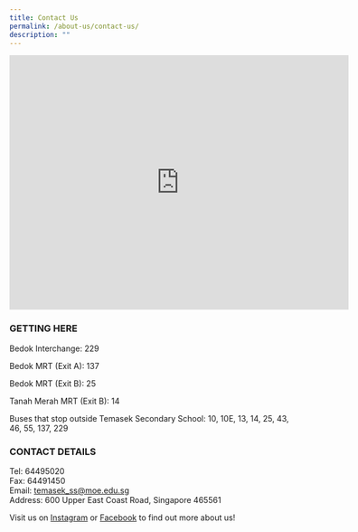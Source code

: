 ```yaml
---
title: Contact Us
permalink: /about-us/contact-us/
description: ""
---
```

<iframe loading="lazy" allowfullscreen="" style="border:0;" height="450" width="600" src="https://www.google.com/maps/embed?pb=!1m18!1m12!1m3!1d3988.7658916124437!2d103.94464987373652!3d1.316033561686181!2m3!1f0!2f0!3f0!3m2!1i1024!2i768!4f13.1!3m3!1m2!1s0x31da22c56e152775%3A0xed3bc5e378259368!2sTemasek%20Secondary%20School!5e0!3m2!1sen!2ssg!4v1671976216361!5m2!1sen!2ssg"></iframe>

### GETTING HERE  


Bedok Interchange: 229  

Bedok MRT (Exit A): 137

Bedok MRT (Exit B): 25

Tanah Merah MRT (Exit B): 14&nbsp;

  

Buses that stop outside Temasek Secondary School: 10, 10E, 13, 14, 25, 43, 46, 55, 137, 229

  
### CONTACT DETAILS  


Tel: 64495020  
Fax: 64491450  
Email:&nbsp;[temasek\_ss@moe.edu.sg](mailto:temasek_ss@moe.edu.sg)  
Address: 600 Upper East Coast Road, Singapore 465561  
  
Visit us on&nbsp;[Instagram](http://instagram.com/wearetemaseksec)&nbsp;or&nbsp;[Facebook](https://m.facebook.com/temaseksecondaryschool/)&nbsp;to find out more about us!